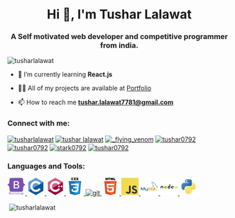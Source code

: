 <h1 align="center">Hi 👋, I'm Tushar Lalawat</h1>
<h3 align="center">A Self motivated web developer and competitive programmer from india.</h3>

<p align="left"> <img src="https://komarev.com/ghpvc/?username=tusharlalawat&label=Profile%20views&color=0e75b6&style=flat" alt="tusharlalawat" /> </p>

- 🌱 I’m currently learning **React.js**

- 👨‍💻 All of my projects are available at [Portfolio](https://tusharlalawat.github.io/portfolio/)

- 📫 How to reach me **tushar.lalawat7781@gmail.com**

<h3 align="left">Connect with me:</h3>
<p align="left">
<a href="https://linkedin.com/in/tusharlalawat" target="blank"><img align="center" src="https://raw.githubusercontent.com/rahuldkjain/github-profile-readme-generator/master/src/images/icons/Social/linked-in-alt.svg" alt="tusharlalawat" height="30" width="40" /></a>
<a href="https://fb.com/tushar lalawat" target="blank"><img align="center" src="https://raw.githubusercontent.com/rahuldkjain/github-profile-readme-generator/master/src/images/icons/Social/facebook.svg" alt="tushar lalawat" height="30" width="40" /></a>
<a href="https://instagram.com/_flying_venom" target="blank"><img align="center" src="https://raw.githubusercontent.com/rahuldkjain/github-profile-readme-generator/master/src/images/icons/Social/instagram.svg" alt="_flying_venom" height="30" width="40" /></a>
<a href="https://www.codechef.com/users/tushar0792" target="blank"><img align="center" src="https://cdn.jsdelivr.net/npm/simple-icons@3.1.0/icons/codechef.svg" alt="tushar0792" height="30" width="40" /></a>
<a href="https://www.hackerrank.com/tushar0792" target="blank"><img align="center" src="https://raw.githubusercontent.com/rahuldkjain/github-profile-readme-generator/master/src/images/icons/Social/hackerrank.svg" alt="tushar0792" height="30" width="40" /></a>
<a href="https://codeforces.com/profile/stark0792" target="blank"><img align="center" src="https://raw.githubusercontent.com/rahuldkjain/github-profile-readme-generator/master/src/images/icons/Social/codeforces.svg" alt="stark0792" height="30" width="40" /></a>
<a href="https://www.leetcode.com/tushar0792" target="blank"><img align="center" src="https://raw.githubusercontent.com/rahuldkjain/github-profile-readme-generator/master/src/images/icons/Social/leet-code.svg" alt="tushar0792" height="30" width="40" /></a>
</p>

<h3 align="left">Languages and Tools:</h3>
<p align="left"> <a href="https://getbootstrap.com" target="_blank" rel="noreferrer"> <img src="https://raw.githubusercontent.com/devicons/devicon/master/icons/bootstrap/bootstrap-plain-wordmark.svg" alt="bootstrap" width="40" height="40"/> </a> <a href="https://www.cprogramming.com/" target="_blank" rel="noreferrer"> <img src="https://raw.githubusercontent.com/devicons/devicon/master/icons/c/c-original.svg" alt="c" width="40" height="40"/> </a> <a href="https://www.w3schools.com/cpp/" target="_blank" rel="noreferrer"> <img src="https://raw.githubusercontent.com/devicons/devicon/master/icons/cplusplus/cplusplus-original.svg" alt="cplusplus" width="40" height="40"/> </a> <a href="https://www.w3schools.com/css/" target="_blank" rel="noreferrer"> <img src="https://raw.githubusercontent.com/devicons/devicon/master/icons/css3/css3-original-wordmark.svg" alt="css3" width="40" height="40"/> </a> <a href="https://git-scm.com/" target="_blank" rel="noreferrer"> <img src="https://www.vectorlogo.zone/logos/git-scm/git-scm-icon.svg" alt="git" width="40" height="40"/> </a> <a href="https://www.w3.org/html/" target="_blank" rel="noreferrer"> <img src="https://raw.githubusercontent.com/devicons/devicon/master/icons/html5/html5-original-wordmark.svg" alt="html5" width="40" height="40"/> </a> <a href="https://developer.mozilla.org/en-US/docs/Web/JavaScript" target="_blank" rel="noreferrer"> <img src="https://raw.githubusercontent.com/devicons/devicon/master/icons/javascript/javascript-original.svg" alt="javascript" width="40" height="40"/> </a> <a href="https://www.mysql.com/" target="_blank" rel="noreferrer"> <img src="https://raw.githubusercontent.com/devicons/devicon/master/icons/mysql/mysql-original-wordmark.svg" alt="mysql" width="40" height="40"/> </a> <a href="https://nodejs.org" target="_blank" rel="noreferrer"> <img src="https://raw.githubusercontent.com/devicons/devicon/master/icons/nodejs/nodejs-original-wordmark.svg" alt="nodejs" width="40" height="40"/> </a> <a href="https://www.python.org" target="_blank" rel="noreferrer"> <img src="https://raw.githubusercontent.com/devicons/devicon/master/icons/python/python-original.svg" alt="python" width="40" height="40"/> </a> </p>

<p>&nbsp;<img align="center" src="https://github-readme-stats.vercel.app/api?username=tusharlalawat&show_icons=true&locale=en" alt="tusharlalawat" /></p>


<!---
tusharlalawat/tusharlalawat is a ✨ special ✨ repository because its `README.md` (this file) appears on your GitHub profile.
You can click the Preview link to take a look at your changes.
--->
